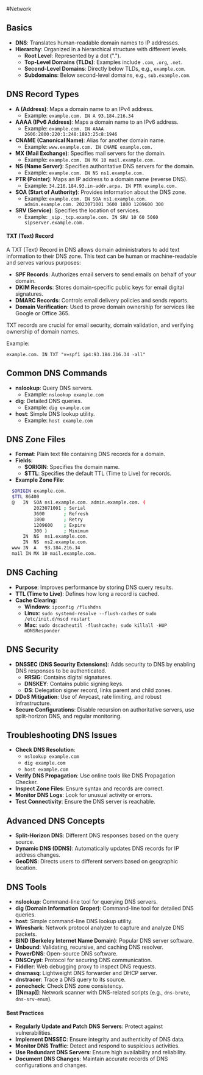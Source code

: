 #Network 
## Basics
- **DNS**: Translates human-readable domain names to IP addresses.
- **Hierarchy**: Organized in a hierarchical structure with different levels.
  - **Root Level**: Represented by a dot (".").
  - **Top-Level Domains (TLDs)**: Examples include `.com`, `.org`, `.net`.
  - **Second-Level Domains**: Directly below TLDs, e.g., `example.com`.
  - **Subdomains**: Below second-level domains, e.g., `sub.example.com`.

## DNS Record Types
- **A (Address)**: Maps a domain name to an IPv4 address.
  - Example: `example.com. IN A 93.184.216.34`
- **AAAA (IPv6 Address)**: Maps a domain name to an IPv6 address.
  - Example: `example.com. IN AAAA 2606:2800:220:1:248:1893:25c8:1946`
- **CNAME (Canonical Name)**: Alias for another domain name.
  - Example: `www.example.com. IN CNAME example.com.`
- **MX (Mail Exchange)**: Specifies mail servers for the domain.
  - Example: `example.com. IN MX 10 mail.example.com.`
- **NS (Name Server)**: Specifies authoritative DNS servers for the domain.
  - Example: `example.com. IN NS ns1.example.com.`
- **PTR (Pointer)**: Maps an IP address to a domain name (reverse DNS).
  - Example: `34.216.184.93.in-addr.arpa. IN PTR example.com.`
- **SOA (Start of Authority)**: Provides information about the DNS zone.
  - Example: `example.com. IN SOA ns1.example.com. admin.example.com. 2023071001 3600 1800 1209600 300`
- **SRV (Service)**: Specifies the location of services.
  - Example: `_sip._tcp.example.com. IN SRV 10 60 5060 sipserver.example.com.`
#### TXT (Text) Record
A TXT (Text) Record in DNS allows domain administrators to add text information to their DNS zone. This text can be human or machine-readable and serves various purposes:
- **SPF Records**: Authorizes email servers to send emails on behalf of your domain.
- **DKIM Records**: Stores domain-specific public keys for email digital signatures.
- **DMARC Records**: Controls email delivery policies and sends reports.
- **Domain Verification**: Used to prove domain ownership for services like Google or Office 365.

TXT records are crucial for email security, domain validation, and verifying ownership of domain names.

Example: 
```
example.com. IN TXT "v=spf1 ip4:93.184.216.34 -all"
```

## Common DNS Commands
- **nslookup**: Query DNS servers.
  - Example: `nslookup example.com`
- **dig**: Detailed DNS queries.
  - Example: `dig example.com`
- **host**: Simple DNS lookup utility.
  - Example: `host example.com`

## DNS Zone Files
- **Format**: Plain text file containing DNS records for a domain.
- **Fields**:
  - **$ORIGIN**: Specifies the domain name.
  - **$TTL**: Specifies the default TTL (Time to Live) for records.
- **Example Zone File**:
```bash
  $ORIGIN example.com.
  $TTL 86400
  @   IN  SOA ns1.example.com. admin.example.com. (
          2023071001 ; Serial
          3600       ; Refresh
          1800       ; Retry
          1209600    ; Expire
          300 )      ; Minimum
      IN  NS  ns1.example.com.
      IN  NS  ns2.example.com.
  www IN  A   93.184.216.34
  mail IN MX 10 mail.example.com.
```

## DNS Caching
- **Purpose**: Improves performance by storing DNS query results.
- **TTL (Time to Live)**: Defines how long a record is cached.
- **Cache Clearing**:
  - **Windows**: `ipconfig /flushdns`
  - **Linux**: `sudo systemd-resolve --flush-caches` or `sudo /etc/init.d/nscd restart`
  - **Mac**: `sudo dscacheutil -flushcache; sudo killall -HUP mDNSResponder`

## DNS Security
- **DNSSEC (DNS Security Extensions)**: Adds security to DNS by enabling DNS responses to be authenticated.
  - **RRSIG**: Contains digital signatures.
  - **DNSKEY**: Contains public signing keys.
  - **DS**: Delegation signer record, links parent and child zones.
- **DDoS Mitigation**: Use of Anycast, rate limiting, and robust infrastructure.
- **Secure Configurations**: Disable recursion on authoritative servers, use split-horizon DNS, and regular monitoring.

## Troubleshooting DNS Issues
- **Check DNS Resolution**:
  - `nslookup example.com`
  - `dig example.com`
  - `host example.com`
- **Verify DNS Propagation**: Use online tools like DNS Propagation Checker.
- **Inspect Zone Files**: Ensure syntax and records are correct.
- **Monitor DNS Logs**: Look for unusual activity or errors.
- **Test Connectivity**: Ensure the DNS server is reachable.

## Advanced DNS Concepts
- **Split-Horizon DNS**: Different DNS responses based on the query source.
- **Dynamic DNS (DDNS)**: Automatically updates DNS records for IP address changes.
- **GeoDNS**: Directs users to different servers based on geographic location.

## DNS Tools
- **nslookup**: Command-line tool for querying DNS servers.
- **dig (Domain Information Groper)**: Command-line tool for detailed DNS queries.
- **host**: Simple command-line DNS lookup utility.
- **Wireshark**: Network protocol analyzer to capture and analyze DNS packets.
- **BIND (Berkeley Internet Name Domain)**: Popular DNS server software.
- **Unbound**: Validating, recursive, and caching DNS resolver.
- **PowerDNS**: Open-source DNS software.
- **DNSCrypt**: Protocol for securing DNS communication.
- **Fiddler**: Web debugging proxy to inspect DNS requests.
- **dnsmasq**: Lightweight DNS forwarder and DHCP server.
- **dnstracer**: Trace a DNS query to its source.
- **zonecheck**: Check DNS zone consistency.
- **[[Nmap]]**: Network scanner with DNS-related scripts (e.g., `dns-brute`, `dns-srv-enum`).

#### Best Practices
- **Regularly Update and Patch DNS Servers**: Protect against vulnerabilities.
- **Implement DNSSEC**: Ensure integrity and authenticity of DNS data.
- **Monitor DNS Traffic**: Detect and respond to suspicious activities.
- **Use Redundant DNS Servers**: Ensure high availability and reliability.
- **Document DNS Changes**: Maintain accurate records of DNS configurations and changes.